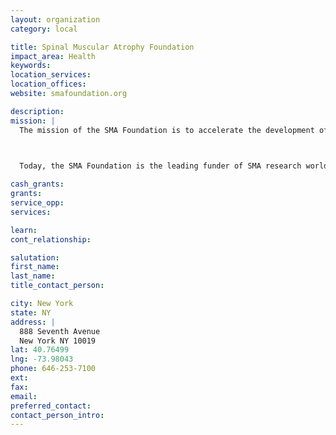 ```yaml
---
layout: organization
category: local

title: Spinal Muscular Atrophy Foundation
impact_area: Health
keywords: 
location_services: 
location_offices: 
website: smafoundation.org

description: 
mission: |
  The mission of the SMA Foundation is to accelerate the development of a treatment for SMA, the number one genetic killer of infants and toddlers.

  

  Today, the SMA Foundation is the leading funder of SMA research worldwide–over $100M has been spent on basic, translational , and clinical  research. We have invested more than $30M on developing critical, validated research tools and other drug discovery assets  Our mandate is to ensure that all of the results of our research funding are made readily available to every SMA researcher with minimal cost and obligation.

cash_grants: 
grants: 
service_opp: 
services: 

learn: 
cont_relationship: 

salutation: 
first_name: 
last_name: 
title_contact_person: 

city: New York
state: NY
address: |
  888 Seventh Avenue     
  New York NY 10019
lat: 40.76499
lng: -73.98043
phone: 646-253-7100
ext: 
fax: 
email: 
preferred_contact: 
contact_person_intro: 
---
```

